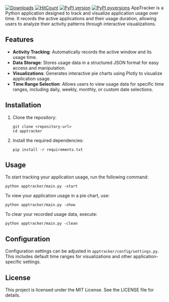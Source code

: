 [![Downloads](https://pepy.tech/badge/apptracker)](https://pepy.tech/project/apptracker)
[![HitCount](http://hits.dwyl.io/manojpawarsj12/Pyapplicationtracker.svg)](http://hits.dwyl.io/manojpawarsj12/Pyapplicationtracker)  [![PyPI version](https://badge.fury.io/py/apptracker.svg)](https://badge.fury.io/py/apptracker)  [![PyPI pyversions](https://img.shields.io/pypi/pyversions/ansicolortags.svg)](https://pypi.python.org/pypi/ansicolortags/)
AppTracker is a Python application designed to track and visualize application usage over time. It records the active applications and their usage duration, allowing users to analyze their activity patterns through interactive visualizations.

## Features

- **Activity Tracking**: Automatically records the active window and its usage time.
- **Data Storage**: Stores usage data in a structured JSON format for easy access and manipulation.
- **Visualizations**: Generates interactive pie charts using Plotly to visualize application usage.
- **Time Range Selection**: Allows users to view usage data for specific time ranges, including daily, weekly, monthly, or custom date selections.

## Installation

1. Clone the repository:
   ```
   git clone <repository-url>
   cd apptracker
   ```

2. Install the required dependencies:
   ```
   pip install -r requirements.txt
   ```

## Usage

To start tracking your application usage, run the following command:
```
python apptracker/main.py -start
```

To view your application usage in a pie chart, use:
```
python apptracker/main.py -show
```

To clear your recorded usage data, execute:
```
python apptracker/main.py -clean
```

## Configuration

Configuration settings can be adjusted in `apptracker/config/settings.py`. This includes default time ranges for visualizations and other application-specific settings.

## License

This project is licensed under the MIT License. See the LICENSE file for details.